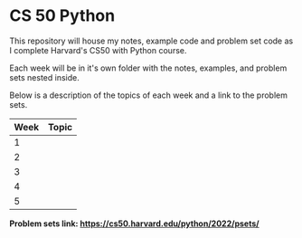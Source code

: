 # CS 50 Python
This repository will house my notes, example code and problem set code as I complete Harvard's CS50 with Python course.

Each week will be in it's own folder with the notes, examples, and problem sets nested inside.

Below is a description of the topics of each week and a link to the problem sets.

|Week|Topic|
|----|-----|
|1| |
|2| |
|3| |
|4| |
|5| |
**Problem sets link: https://cs50.harvard.edu/python/2022/psets/**
